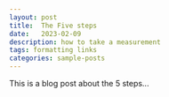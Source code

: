 ```yaml
---
layout: post
title:  The Five steps
date:   2023-02-09
description: how to take a measurement
tags: formatting links
categories: sample-posts
---
```


This is a blog post about the 5 steps... 

